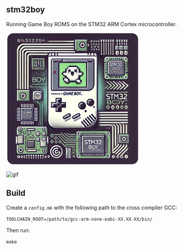 stm32boy
--------

Running Game Boy ROMS on the STM32 ARM Cortex microcontroller.

![logo](/img/stm32boy.png)

![gif](img/demo.gif?raw=1)

Build
-----

Create a `config.mk` with the following path to the cross compiler GCC:

    TOOLCHAIN_ROOT=/path/to/gcc-arm-none-eabi-XX.XX-XX/bin/

Then run:

    make

